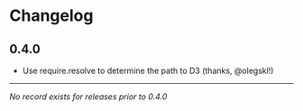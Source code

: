 # Changelog

## 0.4.0

- Use require.resolve to determine the path to D3 (thanks, @olegskl!)

---

_No record exists for releases prior to 0.4.0_
